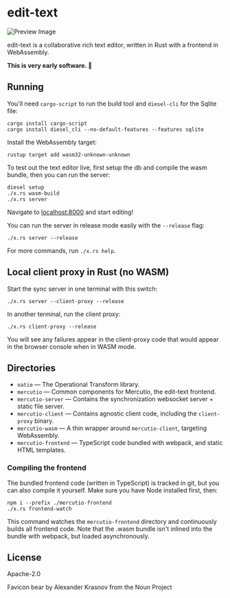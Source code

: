 # edit-text

![Preview Image](https://user-images.githubusercontent.com/80639/37248514-50f31bcc-24a2-11e8-9be0-9f7d6132289b.png)

edit-text is a collaborative rich text editor, written in Rust with a frontend in WebAssembly.

**This is very early software. 👶**

## Running

You'll need `cargo-script` to run the build tool and `diesel-cli` for the Sqlite file:

```
cargo install cargo-script
cargo install diesel_cli --no-default-features --features sqlite
```

Install the WebAssembly target:

```
rustup target add wasm32-unknown-unknown
```

To test out the text editor live, first setup the db and compile the wasm bundle, then you can run the server:

```
diesel setup
./x.rs wasm-build
./x.rs server
```

Navigate to <localhost:8000> and start editing!

You can run the server in release mode easily with the `--release` flag:

```
./x.rs server --release
```

For more commands, run `./x.rs help`.

## Local client proxy in Rust (no WASM)

Start the sync server in one terminal with this switch:

```
./x.rs server --client-proxy --release
```

In another terminal, run the client proxy:

```
./x.rs client-proxy --release
```

You will see any failures appear in the client-proxy code that would appear in the browser console when in WASM mode.

## Directories

* `oatie` — The Operational Transform library.
* `mercutio` — Common components for Mercutio, the edit-text frontend.
* `mercutio-server` — Contains the synchronization websocket server + static file server.
* `mercutio-client` — Contains agnostic client code, including the `client-proxy` binary.
* `mercutio-wasm` — A thin wrapper around `mercutio-client`, targeting WebAssembly.
* `mercutio-frontend` — TypeScript code bundled with webpack, and static HTML templates.

### Compiling the frontend

The bundled frontend code (written in TypeScript) is tracked in git, but you can also compile it yourself. Make sure you have Node installed first, then:

```
npm i --prefix ./mercutio-frontend
./x.rs frontend-watch
```

This command watches the `mercutio-frontend` directory and continuously builds all frontend code. Note that the .wasm bundle isn't inlined into the bundle with webpack, but loaded asynchronously.

## License

Apache-2.0

Favicon bear by Alexander Krasnov from the Noun Project
